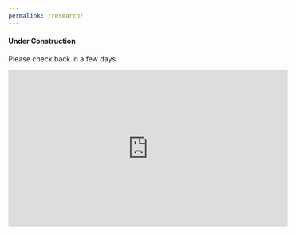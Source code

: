 ```yaml
---
permalink: /research/
---
```


<div class="text-center">

  <h4>Under Construction</h4>

  <p>Please check back in a few days.</p>

  <div class="embed-responsive embed-responsive-21by9">
    <iframe class="embed-responsive-item" width="560" height="315" src="https://www.youtube.com/embed/5qap5aO4i9A" title="YouTube video player" frameborder="0" allow="accelerometer; autoplay; clipboard-write; encrypted-media; gyroscope; picture-in-picture" allowfullscreen></iframe>
  </div> 

</div>